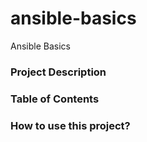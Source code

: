 # ansible-basics
Ansible Basics

### Project Description

### Table of Contents

### How to use this project?